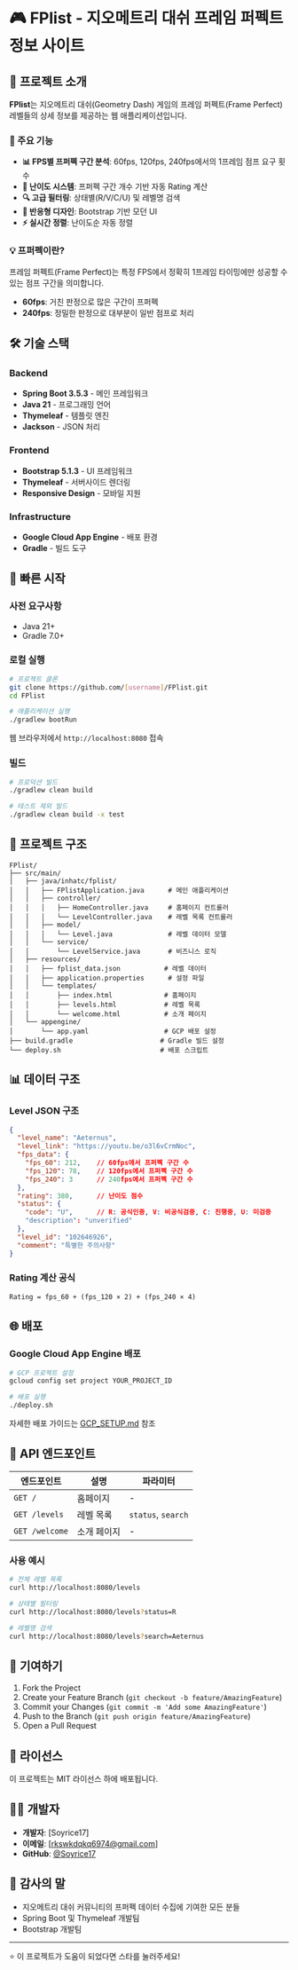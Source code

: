 # 🎮 FPlist - 지오메트리 대쉬 프레임 퍼펙트 정보 사이트

## 📖 프로젝트 소개

**FPlist**는 지오메트리 대쉬(Geometry Dash) 게임의 프레임 퍼펙트(Frame Perfect) 레벨들의 상세 정보를 제공하는 웹 애플리케이션입니다.

### 🎯 주요 기능

- **📊 FPS별 프퍼펙 구간 분석**: 60fps, 120fps, 240fps에서의 1프레임 점프 요구 횟수
- **🔢 난이도 시스템**: 프퍼펙 구간 개수 기반 자동 Rating 계산
- **🔍 고급 필터링**: 상태별(R/V/C/U) 및 레벨명 검색
- **📱 반응형 디자인**: Bootstrap 기반 모던 UI
- **⚡ 실시간 정렬**: 난이도순 자동 정렬

### 💡 프퍼펙이란?

프레임 퍼펙트(Frame Perfect)는 특정 FPS에서 정확히 1프레임 타이밍에만 성공할 수 있는 점프 구간을 의미합니다.
- **60fps**: 거친 판정으로 많은 구간이 프퍼펙
- **240fps**: 정밀한 판정으로 대부분이 일반 점프로 처리

## 🛠️ 기술 스택

### Backend
- **Spring Boot 3.5.3** - 메인 프레임워크
- **Java 21** - 프로그래밍 언어
- **Thymeleaf** - 템플릿 엔진
- **Jackson** - JSON 처리

### Frontend
- **Bootstrap 5.1.3** - UI 프레임워크
- **Thymeleaf** - 서버사이드 렌더링
- **Responsive Design** - 모바일 지원

### Infrastructure
- **Google Cloud App Engine** - 배포 환경
- **Gradle** - 빌드 도구

## 🚀 빠른 시작

### 사전 요구사항
- Java 21+
- Gradle 7.0+

### 로컬 실행
```bash
# 프로젝트 클론
git clone https://github.com/[username]/FPlist.git
cd FPlist

# 애플리케이션 실행
./gradlew bootRun
```

웹 브라우저에서 `http://localhost:8080` 접속

### 빌드
```bash
# 프로덕션 빌드
./gradlew clean build

# 테스트 제외 빌드
./gradlew clean build -x test
```

## 📁 프로젝트 구조

```
FPlist/
├── src/main/
│   ├── java/inhatc/fplist/
│   │   ├── FPlistApplication.java      # 메인 애플리케이션
│   │   ├── controller/
│   │   │   ├── HomeController.java     # 홈페이지 컨트롤러
│   │   │   └── LevelController.java    # 레벨 목록 컨트롤러
│   │   ├── model/
│   │   │   └── Level.java              # 레벨 데이터 모델
│   │   └── service/
│   │       └── LevelService.java       # 비즈니스 로직
│   ├── resources/
│   │   ├── fplist_data.json           # 레벨 데이터
│   │   ├── application.properties      # 설정 파일
│   │   └── templates/
│   │       ├── index.html             # 홈페이지
│   │       ├── levels.html            # 레벨 목록
│   │       └── welcome.html           # 소개 페이지
│   └── appengine/
│       └── app.yaml                   # GCP 배포 설정
├── build.gradle                      # Gradle 빌드 설정
└── deploy.sh                         # 배포 스크립트
```

## 📊 데이터 구조

### Level JSON 구조
```json
{
  "level_name": "Aeternus",
  "level_link": "https://youtu.be/o3l6vCrmNoc",
  "fps_data": {
    "fps_60": 212,    // 60fps에서 프퍼펙 구간 수
    "fps_120": 78,    // 120fps에서 프퍼펙 구간 수
    "fps_240": 3      // 240fps에서 프퍼펙 구간 수
  },
  "rating": 380,      // 난이도 점수
  "status": {
    "code": "U",      // R: 공식인증, V: 비공식검증, C: 진행중, U: 미검증
    "description": "unverified"
  },
  "level_id": "102646926",
  "comment": "특별한 주의사항"
}
```

### Rating 계산 공식
```
Rating = fps_60 + (fps_120 × 2) + (fps_240 × 4)
```

## 🌐 배포

### Google Cloud App Engine 배포
```bash
# GCP 프로젝트 설정
gcloud config set project YOUR_PROJECT_ID

# 배포 실행
./deploy.sh
```

자세한 배포 가이드는 [GCP_SETUP.md](GCP_SETUP.md) 참조

## 🔧 API 엔드포인트

| 엔드포인트 | 설명 | 파라미터 |
|-----------|------|----------|
| `GET /` | 홈페이지 | - |
| `GET /levels` | 레벨 목록 | `status`, `search` |
| `GET /welcome` | 소개 페이지 | - |

### 사용 예시
```bash
# 전체 레벨 목록
curl http://localhost:8080/levels

# 상태별 필터링
curl http://localhost:8080/levels?status=R

# 레벨명 검색
curl http://localhost:8080/levels?search=Aeternus
```

## 🤝 기여하기

1. Fork the Project
2. Create your Feature Branch (`git checkout -b feature/AmazingFeature`)
3. Commit your Changes (`git commit -m 'Add some AmazingFeature'`)
4. Push to the Branch (`git push origin feature/AmazingFeature`)
5. Open a Pull Request

## 📝 라이선스

이 프로젝트는 MIT 라이선스 하에 배포됩니다.

## 👨‍💻 개발자

- **개발자**: [Soyrice17]
- **이메일**: [rkswkdqkq6974@gmail.com]
- **GitHub**: [@Soyrice17](https://github.com/Soyrice17)

## 🙏 감사의 말

- 지오메트리 대쉬 커뮤니티의 프퍼펙 데이터 수집에 기여한 모든 분들
- Spring Boot 및 Thymeleaf 개발팀
- Bootstrap 개발팀

---

⭐ 이 프로젝트가 도움이 되었다면 스타를 눌러주세요! 
